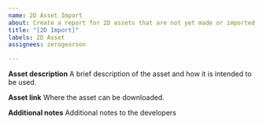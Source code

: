 ```yaml
---
name: 2D Asset Import
about: Create a report for 2D assets that are not yet made or imported to the game.
title: "[2D Import]"
labels: 2D Asset
assignees: zerogeorson

---
```


**Asset description**
A brief description of the asset and how it is intended to be used.

**Asset link**
Where the asset can be downloaded.

**Additional notes**
Additional notes to the developers
